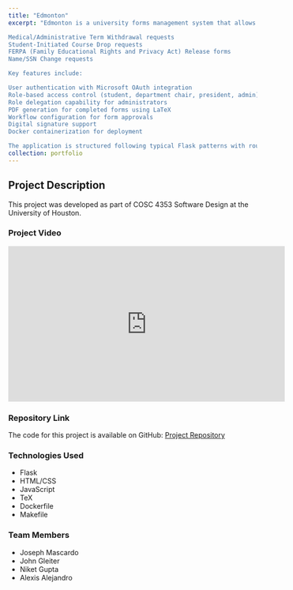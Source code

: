 ```yaml
---
title: "Edmonton"
excerpt: "Edmonton is a university forms management system that allows students to submit various administrative requests and enables staff to process them through defined approval workflows. The system handles several types of forms:

Medical/Administrative Term Withdrawal requests
Student-Initiated Course Drop requests
FERPA (Family Educational Rights and Privacy Act) Release forms
Name/SSN Change requests

Key features include:

User authentication with Microsoft OAuth integration
Role-based access control (student, department chair, president, admin)
Role delegation capability for administrators
PDF generation for completed forms using LaTeX
Workflow configuration for form approvals
Digital signature support
Docker containerization for deployment

The application is structured following typical Flask patterns with routes, templates, and database models using SQLAlchemy. It appears to be designed for a university environment to streamline administrative processes and form submissions.<br/>"
collection: portfolio
---
```


## Project Description

This project was developed as part of COSC 4353 Software Design at the University of Houston.

### Project Video

<iframe width="560" height="315" src="https://www.youtube.com/embed/owLFAySZoO4" frameborder="0" allow="accelerometer; autoplay; clipboard-write; encrypted-media; gyroscope; picture-in-picture" allowfullscreen></iframe>

### Repository Link

The code for this project is available on GitHub: [Project Repository](https://github.com/jomosquito/Edmonton-v.02)

### Technologies Used

* Flask 
* HTML/CSS
* JavaScript
* TeX
* Dockerfile
* Makefile

### Team Members

* Joseph Mascardo
* John Gleiter
* Niket Gupta
* Alexis Alejandro
